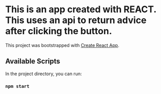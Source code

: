 # This is an app created with REACT. This uses an api to return advice after clicking the button.

This project was bootstrapped with [Create React App](https://github.com/facebook/create-react-app).

## Available Scripts

In the project directory, you can run:

### `npm start`
